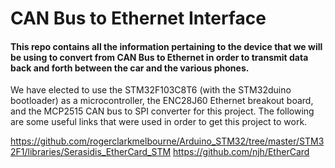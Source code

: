 # CAN Bus to Ethernet Interface
#### This repo contains all the information pertaining to the device that we will be using to convert from CAN Bus to Ethernet in order to transmit data back and forth between the car and the various phones.


  We have elected to use the STM32F103C8T6 (with the STM32duino bootloader) as a microcontroller, the ENC28J60 Ethernet breakout board, and the MCP2515 CAN bus to SPI converter for this project. The following are some useful links that were used in order to get this project to work.


  https://github.com/rogerclarkmelbourne/Arduino_STM32/tree/master/STM32F1/libraries/Serasidis_EtherCard_STM
  https://github.com/njh/EtherCard
